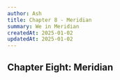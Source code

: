 ```yaml
---
author: Ash
title: Chapter 8 - Meridian
summary: We in Meridian
createdAt: 2025-01-02
updatedAt: 2025-01-02
---
```


<article>
  <h1>Chapter Eight: Meridian</h1>
</article>
